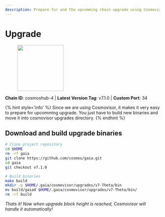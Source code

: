 ```yaml
---
description: Prepare for and the upcomming chain upgrade using Cosmovisor.
---
```


# Upgrade

<figure><img src="https://raw.githubusercontent.com/kj89/testnet_manuals/main/pingpub/logos/cosmoshub.png" width="150" alt=""><figcaption></figcaption></figure>

**Chain ID**: cosmoshub-4 | **Latest Version Tag**: v7.1.0 | **Custom Port**: 34

{% hint style='info' %}
Since we are using Cosmovisor, it makes it very easy to prepare for upcomming upgrade.
You just have to build new binaries and move it into cosmovisor upgrades directory.
{% endhint %}

## Download and build upgrade binaries

```bash
# Clone project repository
cd $HOME
rm -rf gaia
git clone https://github.com/cosmos/gaia.git
cd gaia
git checkout v7.1.0

# Build binaries
make build
mkdir -p $HOME/.gaia/cosmovisor/upgrades/v7-Theta/bin
mv build/gaiad $HOME/.gaia/cosmovisor/upgrades/v7-Theta/bin/
rm -rf build
```

*Thats it! Now when upgrade block height is reached, Cosmovisor will handle it automatically!*
